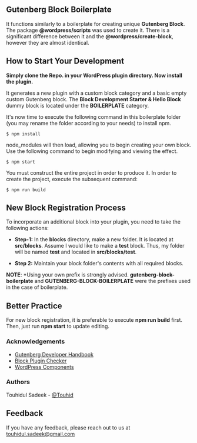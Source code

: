 ## Gutenberg Block Boilerplate

It functions similarly to a boilerplate for creating unique **Gutenberg Block**. The package **@wordpress/scripts** was used to create it. There is a significant difference between it and the **@wordpress/create-block**, however they are almost identical.

## How to Start Your Development

**Simply clone the Repo. in your WordPress plugin directory. Now install the plugin.**

It generates a new plugin with a custom block category and a basic empty custom Gutenberg block. The **Block Development Starter & Hello Block** dummy block is located under the **BOILERPLATE** category.

It's now time to execute the following command in this boilerplate folder (you may rename the folder according to your needs) to install npm.

```
$ npm install
```

node_modules will then load, allowing you to begin creating your own block. Use the following command to begin modifying and viewing the effect.

```
$ npm start
```

You must construct the entire project in order to produce it. In order to create the project, execute the subsequent command:

```
$ npm run build
```

## New Block Registration Process

To incorporate an additional block into your plugin, you need to take the following actions:

-   **Step-1:** In the **blocks** directory, make a new folder. It is located at **src/blocks**.
    Assume I would like to make a **test** block. Thus, my folder will be named **test** and located in **src/blocks/test**.

-   **Step 2:** Maintain your block folder's contents with all required blocks. 


**NOTE**: \*Using your own prefix is strongly advised. **gutenberg-block-boilerplate** and **GUTENBERG-BLOCK-BOILERPLATE** were the prefixes used in the case of boilerplate.

## Better Practice

For new block registration, it is preferable to execute **npm run build** first. Then, just run **npm start** to update editing.

### Acknowledgements

-   [Gutenberg Developer Handbook](https://developer.wordpress.org/block-editor/)
-   [Block Plugin Checker](https://wordpress.org/plugins/developers/block-plugin-validator/)
-   [WordPress Components](https://wordpress.github.io/gutenberg/)

### Authors

 Touhidul Sadeek - [@Touhid](https://www.github.com/touhidbd)


## Feedback

If you have any feedback, please reach out to us at touhidul.sadeek@gmail.com

